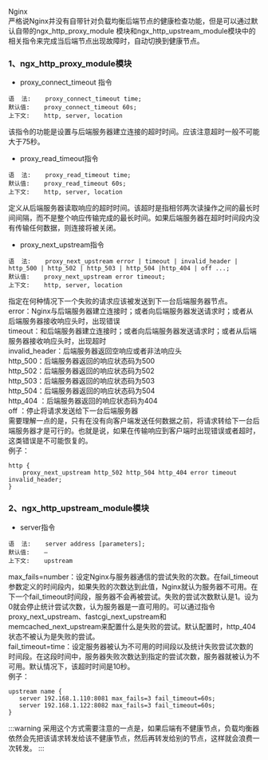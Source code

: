 Nginx<br />严格说Nginx并没有自带针对负载均衡后端节点的健康检查功能，但是可以通过默认自带的ngx_http_proxy_module 模块和ngx_http_upstream_module模块中的相关指令来完成当后端节点出现故障时，自动切换到健康节点。
<a name="PzIiD"></a>
### 1、ngx_http_proxy_module模块

- proxy_connect_timeout 指令<br />
```
语  法:    proxy_connect_timeout time;
默认值:    proxy_connect_timeout 60s;
上下文:    http, server, location
```
该指令的功能是设置与后端服务器建立连接的超时时间。应该注意超时一般不可能大于75秒。

- proxy_read_timeout指令<br />
```
语  法:    proxy_read_timeout time;
默认值:    proxy_read_timeout 60s;
上下文:    http, server, location
```
定义从后端服务器读取响应的超时时间。该超时是指相邻两次读操作之间的最长时间间隔，而不是整个响应传输完成的最长时间。如果后端服务器在超时时间段内没有传输任何数据，则连接将被关闭。

- proxy_next_upstream指令<br />
```
语  法:    proxy_next_upstream error | timeout | invalid_header | http_500 | http_502 | http_503 | http_504 |http_404 | off ...;
默认值:    proxy_next_upstream error timeout;
上下文:    http, server, location
```
指定在何种情况下一个失败的请求应该被发送到下一台后端服务器节点。<br />error：Nginx与后端服务器建立连接时；或者向后端服务器发送请求时；或者从后端服务器接收响应头时，出现错误<br />timeout：和后端服务器建立连接时；或者向后端服务器发送请求时；或者从后端服务器接收响应头时，出现超时<br />invalid_header：后端服务器返回空响应或者非法响应头<br />http_500：后端服务器返回的响应状态码为500<br />http_502：后端服务器返回的响应状态码为502<br />http_503：后端服务器返回的响应状态码为503<br />http_504：后端服务器返回的响应状态码为504<br />http_404 ：后端服务器返回的响应状态码为404<br />off ：停止将请求发送给下一台后端服务器<br />需要理解一点的是，只有在没有向客户端发送任何数据之前，将请求转给下一台后端服务器才是可行的。也就是说，如果在传输响应到客户端时出现错误或者超时，这类错误是不可能恢复的。<br />例子：
```nginx
http {
    proxy_next_upstream http_502 http_504 http_404 error timeout invalid_header;
}
```
<a name="phdmS"></a>
### 2、ngx_http_upstream_module模块

- server指令<br />
```
语  法:    server address [parameters];
默认值:    —
上下文:    upstream
```
max_fails=number：设定Nginx与服务器通信的尝试失败的次数。在fail_timeout参数定义的时间段内，如果失败的次数达到此值，Nginx就认为服务器不可用。在下一个fail_timeout时间段，服务器不会再被尝试。失败的尝试次数默认是1。设为0就会停止统计尝试次数，认为服务器是一直可用的。可以通过指令proxy_next_upstream、fastcgi_next_upstream和 memcached_next_upstream来配置什么是失败的尝试。默认配置时，http_404状态不被认为是失败的尝试。<br />fail_timeout=time：设定服务器被认为不可用的时间段以及统计失败尝试次数的时间段。在这段时间中，服务器失败次数达到指定的尝试次数，服务器就被认为不可用。默认情况下，该超时时间是10秒。<br />例子：
```
upstream name {
   server 192.168.1.110:8081 max_fails=3 fail_timeout=60s;
   server 192.168.1.122:8082 max_fails=3 fail_timeout=60s;
}
```
:::warning
采用这个方式需要注意的一点是，如果后端有不健康节点，负载均衡器依然会先把该请求转发给该不健康节点，然后再转发给别的节点，这样就会浪费一次转发。
:::
